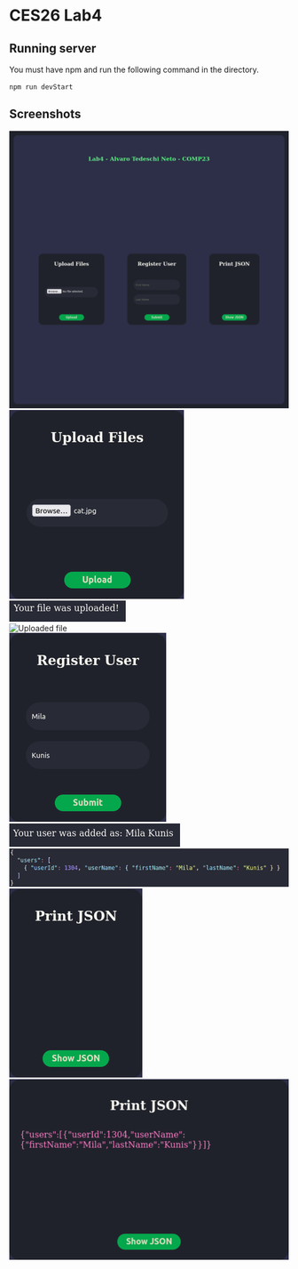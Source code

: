# CES26 Lab4

## Running server

You must have npm and run the following command in the directory. <br/>

    npm run devStart

## Screenshots

![Static page](/lab4/screenshots/static_page.png?raw=true 'Static page')<br/>
![Upload file](/lab4/screenshots/upload_file.png?raw=true 'Upload file')<br/>
![Upload file response](/lab4/screenshots/upload_file_response.png?raw=true 'Upload file response')<br/>
![Uploaded file](/lab4/screenshots/uploaded_file?raw=true 'Uploaded file')<br/>
![Register user](/lab4/screenshots/register_user.png?raw=true 'Register user')<br/>
![Register user response](/lab4/screenshots/register_user_response.png?raw=true 'Register user response')<br/>
![Registered user](/lab4/screenshots/registered_user.png?raw=true 'Registered user')<br/>
![Print json](/lab4/screenshots/print_json.png?raw=true 'Print json')<br/>
![Printed json](/lab4/screenshots/printed_json.png?raw=true 'Printed json')<br/>
